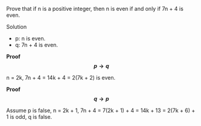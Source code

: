 Prove that if n is a positive integer, then n is even if and only if 7n + 4 is even.

Solution

+ p: n is even.
+ q: 7n + 4 is even.

**Proof $$p \rightarrow q$$**

n = 2k, 7n + 4 = 14k + 4 = 2(7k + 2) is even.

**Proof $$q \rightarrow p$$**

Assume p is false, n = 2k + 1, 7n + 4 = 7(2k + 1) + 4 = 14k + 13 = 2(7k + 6) + 1 is odd, q is false.